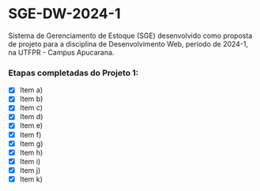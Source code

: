 # SGE-DW-2024-1
Sistema de Gerenciamento de Estoque (SGE) desenvolvido como proposta de projeto para a disciplina de Desenvolvimento Web, período de 2024-1, na UTFPR - Campus Apucarana.

### Etapas completadas do Projeto 1:
- [x] Item a)
- [x] Item b) 
- [x] Item c)
- [x] Item d)
- [x] Item e)
- [x] Item f)
- [x] Item g)
- [x] Item h)
- [x] Item i)
- [x] Item j)
- [x] Item k)
